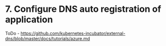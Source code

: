 # 7. Configure DNS auto registration of application 

ToDo - https://github.com/kubernetes-incubator/external-dns/blob/master/docs/tutorials/azure.md

